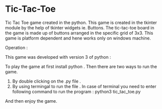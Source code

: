 # Tic-Tac-Toe
Tic Tac Toe game  created in the python.
This game is created in the tkinter module by the help of tkinter widgets ie. Buttons.
The tic-tac-toe board in the game is made up of buttons arranged in the specific grid of 3x3.
This game is platform dependent and hene works only on windows machine.

Operation :

This game was developed with version 3 of python :

To play  the game at first install python .
Then there are two ways to run the game.
1. By double clicking on the .py file .
2. By using termingal to run the file .
In case of terminal you need to enter following command to run the program :
python3 tic_tac_toe.py

And then enjoy the game.
